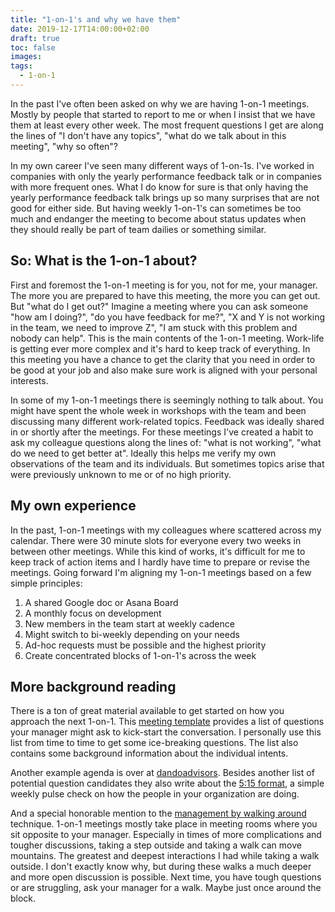 ```yaml
---
title: "1-on-1's and why we have them"
date: 2019-12-17T14:00:00+02:00
draft: true
toc: false
images:
tags: 
  - 1-on-1
---
```


In the past I've often been asked on why we are having 1-on-1 meetings. Mostly
by people that started to report to me or when I insist that we have them at
least every other week. The most frequent questions I get are along the lines of
"I don't have any topics", "what do we talk about in this meeting", "why so
often"?

In my own career I've seen many different ways of 1-on-1s. I've worked in
companies with only the yearly performance feedback talk or in companies with
more frequent ones. What I do know for sure is that only having the yearly
performance feedback talk brings up so many surprises that are not good for
either side. But having weekly 1-on-1's can sometimes be too much and endanger
the meeting to become about status updates when they should really be part of
team dailies or something similar.

## So: What is the 1-on-1 about?

First and foremost the 1-on-1 meeting is for you, not for me, your manager. The
more you are prepared to have this meeting, the more you can get out. But "what
do I get out?" Imagine a meeting where you can ask someone "how am I doing?",
"do you have feedback for me?", "X and Y is not working in the team, we need to
improve Z", "I am stuck with this problem and nobody can help". This is the main
contents of the 1-on-1 meeting. Work-life is getting ever more complex and it's
hard to keep track of everything. In this meeting you have a chance to get the
clarity that you need in order to be good at your job and also make sure work is
aligned with your personal interests.

In some of my 1-on-1 meetings there is seemingly nothing to talk about. You
might have spent the whole week in workshops with the team and been discussing
many different work-related topics. Feedback was ideally shared in or shortly
after the meetings. For these meetings I've created a habit to ask my colleague
questions along the lines of: "what is not working", "what do we need to get
better at". Ideally this helps me verify my own observations of the team and its
individuals. But sometimes topics arise that were previously unknown to me or
of no high priority.

## My own experience

In the past, 1-on-1 meetings with my colleagues where scattered across my
calendar. There were 30 minute slots for everyone every two weeks in between
other meetings. While this kind of works, it's difficult for me to keep track of
action items and I hardly have time to prepare or revise the meetings. Going
forward I'm aligning my 1-on-1 meetings based on a few simple principles:

1. A shared Google doc or Asana Board
2. A monthly focus on development
3. New members in the team start at weekly cadence
4. Might switch to bi-weekly depending on your needs
5. Ad-hoc requests must be possible and the highest priority
6. Create concentrated blocks of 1-on-1's across the week

## More background reading

There is a ton of great material available to get started on how you approach
the next 1-on-1. This [meeting template][2] provides a list of questions your
manager might ask to kick-start the conversation. I personally use this list
from time to time to get some ice-breaking questions. The list also contains
some background information about the individual intents.

Another example agenda is over at [dandoadvisors][3]. Besides another list of
potential question candidates they also write about the [5:15 format][4], a
simple weekly pulse check on how the people in your organization are doing.

And a special honorable mention to the [management by walking around][1]
technique. 1-on-1 meetings mostly take place in meeting rooms where you sit
opposite to your manager. Especially in times of more complications and tougher
discussions, taking a step outside and taking a walk can move mountains. The
greatest and deepest interactions I had while taking a walk outside. I don't
exactly know why, but during these walks a much deeper and more open discussion
is possible. Next time, you have tough questions or are struggling, ask your
manager for a walk. Maybe just once around the block.

[1]: https://medium.com/leading-and-managing/management-by-walking-around-motivating-and-developing-staff-9bac6258f544
[2]: https://www.fellow.app/blog/2019/one-on-one-meeting-template/
[3]: https://dandoadvisors.com/1-on-1-meetings-agenda/
[4]: https://dandoadvisors.com/5-15-format/

